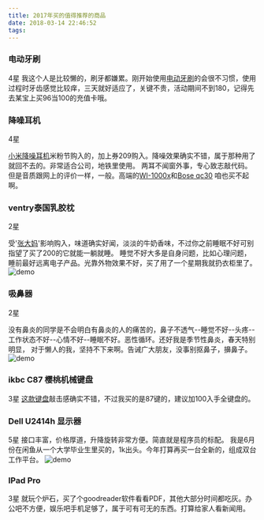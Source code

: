 ```yaml
---
title: 2017年买的值得推荐的商品
date: 2018-03-14 22:46:52
tags:
---
```


[1]:/images/good-goods/1.png
[3]:/images/good-goods/3.png
[4]:/images/good-goods/4.png
[5]:/images/good-goods/5.png
[6]:/images/good-goods/6.png

### 电动牙刷  
4星
我这个人是比较懒的，刷牙都嫌累。刚开始使用[电动牙刷](http://you.163.com/item/detail?id=1154003&_stat_area=2&_stat_referer=search&_stat_query=%E7%94%B5%E5%8A%A8%E7%89%99%E5%88%B7&_stat_count=3&_stat_searchversion=0.4)的会很不习惯，使用过程时牙齿感觉比较痒，三天就好适应了，关键不贵，活动期间不到180，记得先去某宝上买96当100的充值卡哦。


<!--more-->

### 降噪耳机
4星

[小米降噪耳机](https://www.mi.com/earphonetype-c/)米粉节购入的，加上券209购入。降噪效果确实不错，属于那种用了就回不去的。非常适合公司，地铁里使用。
两耳不闻窗外事，专心致志敲代码。
但是音质跟网上的评价一样，一般。高端的[WI-1000x](https://item.jd.com/5463278.html)和[Bose qc30](https://item.jd.com/4406782.html) 咱也买不起啊。


### ventry泰国乳胶枕 
2星

受'[张大妈](https://www.smzdm.com/)'影响购入，味道确实好闻，淡淡的牛奶香味，不过你之前睡眠不好可别指望了买了200的它就能一躺就睡。
睡觉不好大多是自身问题，比如心理问题，睡前最好远离电子产品。光靠外物效果不好，买了用了一个星期我就扔衣柜里了。
![demo][3]

### 吸鼻器 
2星

没有鼻炎的同学是不会明白有鼻炎的人的痛苦的，鼻子不透气--睡觉不好--头疼--工作状态不好--心情不好--睡眠不好。恶性循环。还好我是季节性鼻炎，春天特别明显，
对于懒人的我，坚持不下来啊。告诫广大朋友，没事别抠鼻子，擤鼻子。
![demo][4]

### ikbc C87 樱桃机械键盘 
3星
[这款键盘](https://item.jd.com/3491196.html)敲击感确实不错，不过我买的是87键的，建议加100入手全键盘的。

### Dell U2414h 显示器 
5星
接口丰富，价格厚道，升降旋转非常方便。简直就是程序员的标配。
我是6月份在闲鱼从一个大学毕业生里买的，1k出头。今年打算再买一台全新的，组成双台工作平台。
![demo][5]

### IPad Pro 
3星
就玩个炉石，买了个goodreader软件看看PDF，其他大部分时间都吃灰。办公吧不方便，娱乐吧手机足够了，属于可有可无的东西。打算给家人看新闻用。



